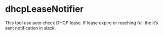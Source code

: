 # dhcpLeaseNotifier
This tool use auto check DHCP lease. 
If lease expire or reaching full the it’s sent notification in slack.
